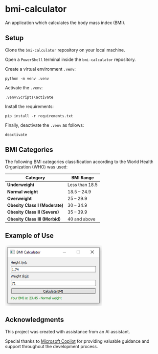 # bmi-calculator

An application which calculates the body mass index (BMI).

## Setup

Clone the `bmi-calculator` repository on your local machine.

Open a `PowerShell` terminal inside the `bmi-calculator` repository.

Create a virtual environment `.venv`:

    python -m venv .venv

Activate the `.venv`:

    .venv\Scripts\activate

Install the requirements:

    pip install -r requirements.txt

Finally, deactivate the `.venv` as follows:

    deactivate

## BMI Categories

The following BMI categories classification according to the World Health Organization (WHO) was used:

| Category                       | BMI Range      |
| ------------------------------ | -------------- |
| **Underweight**                | Less than 18.5 |
| **Normal weight**              | 18.5 – 24.9    |
| **Overweight**                 | 25 – 29.9      |
| **Obesity Class I (Moderate)** | 30 – 34.9      |
| **Obesity Class II (Severe)**  | 35 – 39.9      |
| **Obesity Class III (Morbid)** | 40 and above   |

## Example of Use

![Alt Text](images/example.PNG)

## Acknowledgments

This project was created with assistance from an AI assistant.

Special thanks to [Microsoft Copilot](https://www.microsoft.com/copilot) for providing valuable guidance and support throughout the development process.
